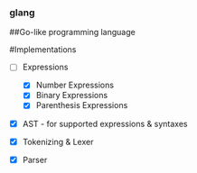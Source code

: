 ### glang
##Go-like programming language

#Implementations
- [ ] Expressions
  - [X] Number Expressions 
  - [X] Binary Expressions
  - [X] Parenthesis Expressions
- [X] AST - for supported expressions & syntaxes
- [X] Tokenizing & Lexer
- [X] Parser
  

